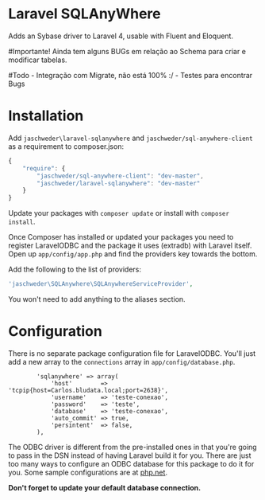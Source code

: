 Laravel SQLAnyWhere============Adds an Sybase driver to Laravel 4, usable with Fluent and Eloquent.#Importante!Ainda tem alguns BUGs em relação ao Schema para criar e modificar tabelas.#Todo    - Integração com Migrate, não está 100% :/    - Testes para encontrar BugsInstallation============Add `jaschweder\laravel-sqlanywhere` and `jaschweder/sql-anywhere-client` as a requirement to composer.json:```javascript{    "require": {        "jaschweder/sql-anywhere-client": "dev-master",        "jaschweder/laravel-sqlanywhere": "dev-master"    }}```Update your packages with `composer update` or install with `composer install`.Once Composer has installed or updated your packages you need to register LaravelODBC and the package it uses (extradb) with Laravel itself. Open up `app/config/app.php` and find the providers key towards the bottom. Add the following to the list of providers:```php'jaschweder\SQLAnywhere\SQLAnywhereServiceProvider',```You won't need to add anything to the aliases section.Configuration=============There is no separate package configuration file for LaravelODBC.  You'll just add a new array to the `connections` array in `app/config/database.php`.```		'sqlanywhere' => array(            'host'        => 'tcpip{host=Carlos.bludata.local;port=2638}',            'username'    => 'teste-conexao',            'password'    => 'teste',            'database'    => 'teste-conexao',            'auto_commit' => true,            'persintent'  => false,        ),```The ODBC driver is different from the pre-installed ones in that you're going to pass in the DSN instead of having Laravel build it for you.  There are just too many ways to configure an ODBC database for this package to do it for you.Some sample configurations are at [php.net](http://php.net/manual/en/ref.pdo-odbc.connection.php).**Don't forget to update your default database connection.**